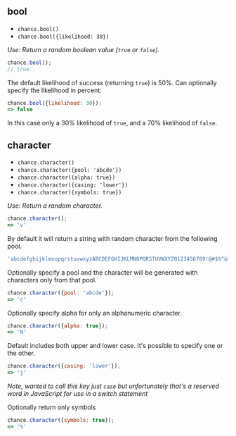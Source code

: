 ## bool

* `chance.bool()`
* `chance.bool({likelihood: 30})`

*Use: Return a random boolean value (`true` or `false`).*

```js
chance.bool();
// true
```

The default likelihood of success (returning `true`) is 50%.
Can optionally specify the likelihood in percent:

```js
chance.bool({likelihood: 30});
=> false
```

In this case only a 30% likelihood of `true`, and a 70% likelihood of `false`.

## character

* `chance.character()`
* `chance.character({pool: 'abcde'})`
* `chance.character({alpha: true})`
* `chance.character({casing: 'lower'})`
* `chance.character({symbols: true})`

*Use: Return a random character.*

```js
chance.character();
=> 'v'
```

By default it will return a string with random character from the following
pool.

```js
'abcdefghijklmnopqrstuvwxyzABCDEFGHIJKLMNOPQRSTUVWXYZ0123456789!@#$%^&*()'
```

Optionally specify a pool and the character will be generated with characters
only from that pool.

```js
chance.character({pool: 'abcde'});
=> 'c'
```

Optionally specify alpha for only an alphanumeric character.

```js
chance.character({alpha: true});
=> 'N'
```

Default includes both upper and lower case. It's possible to specify one or the
other.

```js
chance.character({casing: 'lower'});
=> 'j'
```

*Note, wanted to call this key just ```case``` but unfortunately that's a
reserved word in JavaScript for use in a switch statement*

Optionally return only symbols

```js
chance.character({symbols: true});
=> '%'
```
